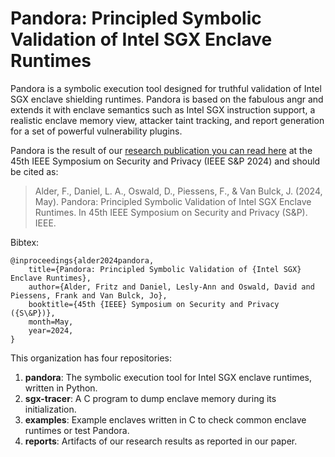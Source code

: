 # Pandora: Principled Symbolic Validation of Intel SGX Enclave Runtimes

Pandora is a symbolic execution tool designed for truthful validation of Intel SGX enclave shielding runtimes. Pandora is based on the fabulous angr and extends it with enclave semantics such as Intel SGX instruction support, a realistic enclave memory view, attacker taint tracking, and report generation for a set of powerful vulnerability plugins.

Pandora is the result of our [research publication you can read here](https://falder.org/files/paper/2024_pandora.pdf) at the 45th IEEE Symposium on Security and Privacy (IEEE S&P 2024) and should be cited as:

> Alder, F., Daniel, L. A., Oswald, D., Piessens, F., & Van Bulck, J. (2024, May). Pandora: Principled Symbolic Validation of Intel SGX Enclave Runtimes. In 45th IEEE Symposium on Security and Privacy (S&P). IEEE.

Bibtex:

```
@inproceedings{alder2024pandora,
    title={Pandora: Principled Symbolic Validation of {Intel SGX} Enclave Runtimes},
    author={Alder, Fritz and Daniel, Lesly-Ann and Oswald, David and Piessens, Frank and Van Bulck, Jo},
    booktitle={45th {IEEE} Symposium on Security and Privacy ({S\&P})},
    month=May,
    year=2024,
}
```
This organization has four repositories:

1. **pandora**: The symbolic execution tool for Intel SGX enclave runtimes, written in Python.
2. **sgx-tracer**: A C program to dump enclave memory during its initialization.
3. **examples**: Example enclaves written in C to check common enclave runtimes or test Pandora.
4. **reports**: Artifacts of our research results as reported in our paper.
